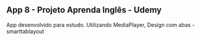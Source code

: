 ## App 8 - Projeto Aprenda Inglês - Udemy

App desenvolvido para estudo.
Utilizando MediaPlayer, Design com abas - smarttablayout